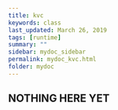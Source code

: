 ```yaml
---
title: kvc
keywords: class
last_updated: March 26, 2019
tags: [runtime]
summary: ""
sidebar: mydoc_sidebar
permalink: mydoc_kvc.html
folder: mydoc
---
```


## NOTHING HERE YET

